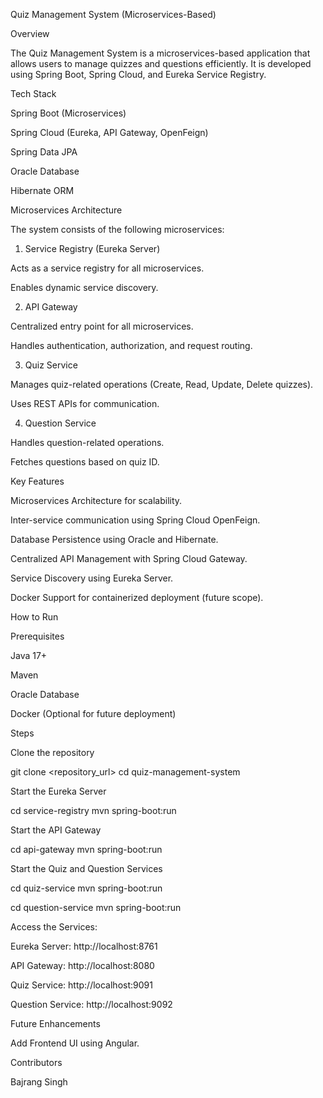 Quiz Management System (Microservices-Based)

Overview

The Quiz Management System is a microservices-based application that allows users to manage quizzes and questions efficiently. It is developed using Spring Boot, Spring Cloud, and Eureka Service Registry.

Tech Stack

Spring Boot (Microservices)

Spring Cloud (Eureka, API Gateway, OpenFeign)

Spring Data JPA

Oracle Database

Hibernate ORM


Microservices Architecture

The system consists of the following microservices:

1. Service Registry (Eureka Server)

Acts as a service registry for all microservices.

Enables dynamic service discovery.

2. API Gateway

Centralized entry point for all microservices.

Handles authentication, authorization, and request routing.

3. Quiz Service

Manages quiz-related operations (Create, Read, Update, Delete quizzes).

Uses REST APIs for communication.

4. Question Service

Handles question-related operations.

Fetches questions based on quiz ID.

Key Features

Microservices Architecture for scalability.

Inter-service communication using Spring Cloud OpenFeign.

Database Persistence using Oracle and Hibernate.

Centralized API Management with Spring Cloud Gateway.

Service Discovery using Eureka Server.

Docker Support for containerized deployment (future scope).

How to Run

Prerequisites

Java 17+

Maven

Oracle Database

Docker (Optional for future deployment)

Steps

Clone the repository

git clone <repository_url>
cd quiz-management-system

Start the Eureka Server

cd service-registry
mvn spring-boot:run

Start the API Gateway

cd api-gateway
mvn spring-boot:run

Start the Quiz and Question Services

cd quiz-service
mvn spring-boot:run

cd question-service
mvn spring-boot:run

Access the Services:

Eureka Server: http://localhost:8761

API Gateway: http://localhost:8080

Quiz Service: http://localhost:9091

Question Service: http://localhost:9092

Future Enhancements

Add Frontend UI using Angular.

Contributors

Bajrang Singh




